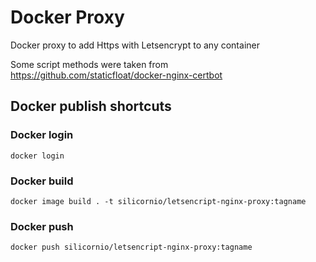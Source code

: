 # Docker Proxy

Docker proxy to add Https with Letsencrypt to any container

Some script methods were taken from https://github.com/staticfloat/docker-nginx-certbot

## Docker publish shortcuts

### Docker login
`docker login`

### Docker build
`docker image build . -t silicornio/letsencript-nginx-proxy:tagname`

### Docker push
`docker push silicornio/letsencript-nginx-proxy:tagname`

